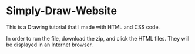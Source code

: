 # Simply-Draw-Website
This is a Drawing tutorial that I made with HTML and CSS code. 

In order to run the file, download the zip, and click the HTML files. They will be displayed in an Internet browser. 
